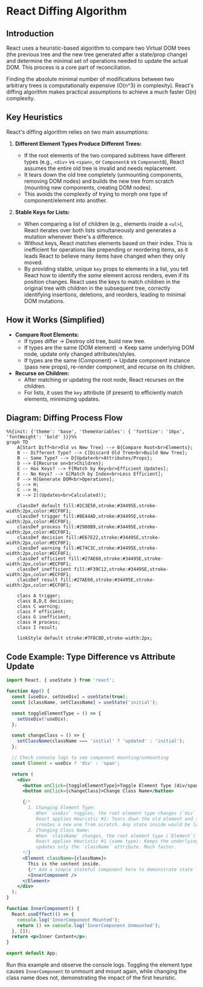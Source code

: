 # React Diffing Algorithm

## Introduction

React uses a heuristic-based algorithm to compare two Virtual DOM trees (the previous tree and the new tree generated after a state/prop change) and determine the minimal set of operations needed to update the actual DOM. This process is a core part of reconciliation.

Finding the absolute minimal number of modifications between two arbitrary trees is computationally expensive (O(n^3) in complexity). React's diffing algorithm makes practical assumptions to achieve a much faster O(n) complexity.

## Key Heuristics

React's diffing algorithm relies on two main assumptions:

1.  **Different Element Types Produce Different Trees:**
    - If the root elements of the two compared subtrees have different types (e.g., `<div>` vs `<span>`, or `ComponentA` vs `ComponentB`), React assumes the entire old tree is invalid and needs replacement.
    - It tears down the old tree completely (unmounting components, removing DOM nodes) and builds the new tree from scratch (mounting new components, creating DOM nodes).
    - This avoids the complexity of trying to morph one type of component/element into another.

2.  **Stable Keys for Lists:**
    - When comparing a list of children (e.g., elements inside a `<ul>`), React iterates over both lists simultaneously and generates a mutation whenever there's a difference.
    - Without keys, React matches elements based on their index. This is inefficient for operations like prepending or reordering items, as it leads React to believe many items have changed when they only moved.
    - By providing stable, unique `key` props to elements in a list, you tell React how to identify the *same* element across renders, even if its position changes. React uses the keys to match children in the original tree with children in the subsequent tree, correctly identifying insertions, deletions, and reorders, leading to minimal DOM mutations.

## How it Works (Simplified)

- **Compare Root Elements:**
    - If types differ -> Destroy old tree, build new tree.
    - If types are the same (DOM element) -> Keep same underlying DOM node, update only changed attributes/styles.
    - If types are the same (Component) -> Update component instance (pass new props), re-render component, and recurse on its children.
- **Recurse on Children:**
    - After matching or updating the root node, React recurses on the children.
    - For lists, it uses the `key` attribute (if present) to efficiently match elements, minimizing updates.

## Diagram: Diffing Process Flow

```mermaid
%%{init: {'theme': 'base', 'themeVariables': { 'fontSize': '16px', 'fontWeight': 'bold' }}}%%
graph TD
    A[Start Diff<br>Old vs New Tree] --> B{Compare Root<br>Elements};
    B -- Different Type? --> C[Discard Old Tree<br>Build New Tree];
    B -- Same Type? --> D{Update<br>Attributes/Props};
    D --> E{Recurse on<br>Children};
    E -- Has Keys? --> F[Match by Key<br>Efficient Updates];
    E -- No Keys? --> G[Match by Index<br>Less Efficient];
    F --> H[Generate DOM<br>Operations];
    G --> H;
    C --> H;
    H --> I((Updates<br>Calculated));

    classDef default fill:#2C3E50,stroke:#34495E,stroke-width:2px,color:#ECF0F1;
    classDef trigger fill:#8E44AD,stroke:#34495E,stroke-width:2px,color:#ECF0F1;
    classDef process fill:#2980B9,stroke:#34495E,stroke-width:2px,color:#ECF0F1;
    classDef decision fill:#E67E22,stroke:#34495E,stroke-width:2px,color:#ECF0F1;
    classDef warning fill:#E74C3C,stroke:#34495E,stroke-width:2px,color:#ECF0F1;
    classDef efficient fill:#27AE60,stroke:#34495E,stroke-width:2px,color:#ECF0F1;
    classDef inefficient fill:#F39C12,stroke:#34495E,stroke-width:2px,color:#ECF0F1;
    classDef result fill:#27AE60,stroke:#34495E,stroke-width:2px,color:#ECF0F1;
    
    class A trigger;
    class B,D,E decision;
    class C warning;
    class F efficient;
    class G inefficient;
    class H process;
    class I result;

    linkStyle default stroke:#7F8C8D,stroke-width:2px;
```

## Code Example: Type Difference vs Attribute Update

```jsx
import React, { useState } from 'react';

function App() {
  const [useDiv, setUseDiv] = useState(true);
  const [className, setClassName] = useState('initial');

  const toggleElementType = () => {
    setUseDiv(!useDiv);
  };

  const changeClass = () => {
    setClassName(className === 'initial' ? 'updated' : 'initial');
  };

  // Check console logs to see component mounting/unmounting
  const Element = useDiv ? 'div' : 'span';

  return (
    <div>
      <button onClick={toggleElementType}>Toggle Element Type (div/span)</button>
      <button onClick={changeClass}>Change Class Name</button>

      {/* 
        1. Changing Element Type:
           When `useDiv` toggles, the root element type changes (`div` <-> `span`).
           React applies Heuristic #1: Tears down the old element and its children,
           creates a new one from scratch. Any state inside would be lost.
        2. Changing Class Name:
           When `className` changes, the root element type (`Element`) remains the same.
           React applies Heuristic #1 (same type): Keeps the underlying DOM node,
           updates only the `className` attribute. Much faster.
      */}
      <Element className={className}>
        This is the content inside.
        {/* Add a simple stateful component here to demonstrate state loss on type change */}
        <InnerComponent />
      </Element>
    </div>
  );
}

function InnerComponent() {
  React.useEffect(() => {
    console.log('InnerComponent Mounted');
    return () => console.log('InnerComponent Unmounted');
  }, []);
  return <p>Inner Content</p>;
}

export default App;
```

Run this example and observe the console logs. Toggling the element type causes `InnerComponent` to unmount and mount again, while changing the class name does not, demonstrating the impact of the first heuristic. 